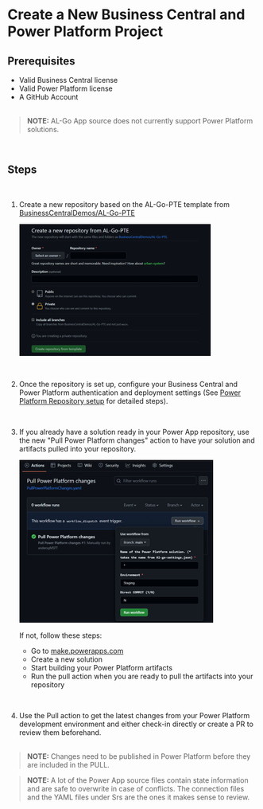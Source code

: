 # Create a New Business Central and Power Platform Project

## Prerequisites
- Valid Business Central license
- Valid Power Platform license
- A GitHub Account
   <br> 
   <br> 

> **NOTE:** AL-Go App source does not currently support Power Platform solutions.

<br>  

## Steps
<br>  


1. Create a new repository based on the AL-Go-PTE template from [BusinessCentralDemos/AL-Go-PTE](https://github.com/BusinessCentralDemos/AL-Go-PTE)
   
   ![Screen shot from GitHub showing how ot create a new repository based on the Al-go PTE template](images/p1.png)

<br>  

2. Once the repository is set up, configure your Business Central and Power Platform authentication and deployment settings (See [Power Platform Repository setup](./SetupPowerPlatform.md) for detailed steps).  
<br>  

3. If you already have a solution ready in your Power App repository, use the new "Pull Power Platform changes" action to have your solution and artifacts pulled into your repository. 

   ![Screen shot from GitHub showing how to pull Power Platform changes](images/p2.png)
   <br>  

    If not, follow these steps:
   - Go to [make.powerapps.com](https://make.powerapps.com)
   - Create a new solution
   - Start building your Power Platform artifacts
   - Run the pull action when you are ready to pull the artifacts into your repository

<br> 
   
4. Use the Pull action to get the latest changes from your Power Platform development environment and either check-in directly or create a PR to review them beforehand.
   <br> 
   <br> 

> **NOTE:** Changes need to be published in Power Platform before they are included in the PULL.

> **NOTE:** A lot of the Power App source files contain state information and are safe to overwrite in case of conflicts. The connection files and the YAML files under Srs are the ones it makes sense to review.
